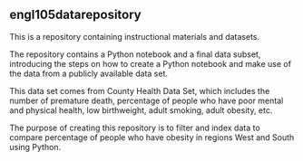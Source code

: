 ## engl105datarepository

This is a repository containing instructional materials and datasets.

The repository contains a Python notebook and a final data subset, introducing the steps on how to create a Python notebook and make use of the data from a publicly available data set.

This data set comes from County Health Data Set, which includes the number of premature death, percentage of people who have poor mental and physical health, low birthweight, adult smoking, adult obesity, etc.

The purpose of creating this repository is to filter and index data to compare percentage of people who have obesity in regions West and South using Python.
